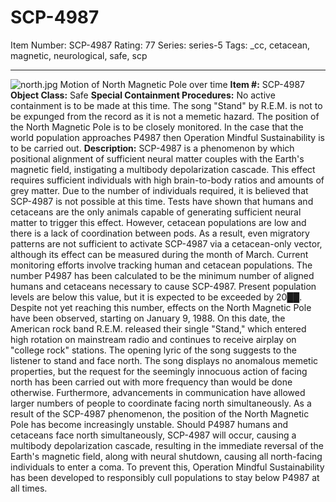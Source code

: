 # SCP-4987
Item Number: SCP-4987
Rating: 77
Series: series-5
Tags: _cc, cetacean, magnetic, neurological, safe, scp

---

![north.jpg](https://scp-wiki.wdfiles.com/local--files/scp-4987/north.jpg)
Motion of North Magnetic Pole over time
**Item #:** SCP-4987
**Object Class:** Safe
**Special Containment Procedures:** No active containment is to be made at this time. The song "Stand" by R.E.M. is not to be expunged from the record as it is not a memetic hazard. The position of the North Magnetic Pole is to be closely monitored. In the case that the world population approaches P4987 then Operation Mindful Sustainability is to be carried out.
**Description:** SCP-4987 is a phenomenon by which positional alignment of sufficient neural matter couples with the Earth's magnetic field, instigating a multibody depolarization cascade. This effect requires sufficient individuals with high brain-to-body ratios and amounts of grey matter. Due to the number of individuals required, it is believed that SCP-4987 is not possible at this time.
Tests have shown that humans and cetaceans are the only animals capable of generating sufficient neural matter to trigger this effect. However, cetacean populations are low and there is a lack of coordination between pods. As a result, even migratory patterns are not sufficient to activate SCP-4987 via a cetacean-only vector, although its effect can be measured during the month of March.
Current monitoring efforts involve tracking human and cetacean populations. The number P4987 has been calculated to be the minimum number of aligned humans and cetaceans necessary to cause SCP-4987. Present population levels are below this value, but it is expected to be exceeded by 20██.
Despite not yet reaching this number, effects on the North Magnetic Pole have been observed, starting on January 9, 1988. On this date, the American rock band R.E.M. released their single "Stand," which entered high rotation on mainstream radio and continues to receive airplay on "college rock" stations. The opening lyric of the song suggests to the listener to stand and face north. The song displays no anomalous memetic properties, but the request for the seemingly innocuous action of facing north has been carried out with more frequency than would be done otherwise. Furthermore, advancements in communication have allowed larger numbers of people to coordinate facing north simultaneously. As a result of the SCP-4987 phenomenon, the position of the North Magnetic Pole has become increasingly unstable.
Should P4987 humans and cetaceans face north simultaneously, SCP-4987 will occur, causing a multibody depolarization cascade, resulting in the immediate reversal of the Earth's magnetic field, along with neural shutdown, causing all north-facing individuals to enter a coma. To prevent this, Operation Mindful Sustainability has been developed to responsibly cull populations to stay below P4987 at all times.